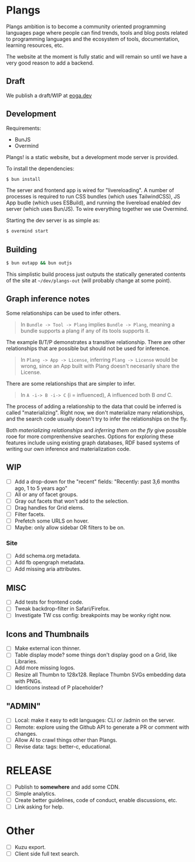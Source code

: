 # Plangs

Plangs ambition is to become a community oriented programming languages page where people can find trends, tools and blog posts related to programming languages and the ecosystem of tools, documentation, learning resources, etc.

The website at the moment is fully static and will remain so until we have a very good reason to add a backend.

## Draft

We publish a draft/WIP at [eoga.dev](https://eoga.dev)

## Development

Requirements:

* BunJS
* Overmind

Plangs! is a static website, but a development mode server is provided.

To install the dependencies:

```sh
$ bun install
```

The server and frontend app is wired for "livereloading". A number of processes is required to run CSS bundles (which uses TailwindCSS), JS App budle (which uses ESBuild), and running the livereload enabled dev server (which uses Bun/JS). To wire everything together we use Overmind.

Starting the dev server is as simple as:

```sh
$ overmind start
```

## Building

```sh
$ bun outapp && bun outjs
```

This simplistic build process just outputs the statically generated contents of the site at `~/dev/plangs-out` (will probably change at some point).

## Graph inference notes

Some relationships can be used to infer others.

> In `Bundle -> Tool -> Plang` implies `Bundle -> Plang`, meaning a bundle supports a plang if any of its tools supports it.

The example B/T/P demonstrates a transitive relationship. There are other relationships that are possible but should not be used for inference.

> In `Plang -> App -> License`, inferring `Plang -> License` would be wrong, since an App built with Plang doesn't necesarily share the License.

There are some relationships that are simpler to infer.

> In `A -i-> B -i-> C` (i = influenced), A influenced both B _and_ C.

The process of adding a relationship to the data that could be inferred is called "materializing". Right now, we don't materialize many relationships, and the search code usually doesn't try to infer the relationships on the fly.

Both *materializing relationships* and *inferring them on the fly* give possible rooe for more comprenhensive searches. Options for exploring these features include using existing graph databases, RDF based systems of writing our own inference and materialization code.

## WIP

- [ ] Add a drop-down for the "recent" fields: "Recently: past 3,6 months ago, 1 to 5 years ago"
- [ ] All or any of facet groups.
- [ ] Gray out facets that won't add to the selection.
- [ ] Drag handles for Grid elems.
- [ ] Filter facets.
- [ ] Prefetch some URLS on hover.
- [ ] Maybe: only allow sidebar OR filters to be on.

### Site

- [ ] Add schema.org metadata.
- [ ] Add fb opengraph metadata.
- [ ] Add missing aria attributes.

## MISC

- [ ] Add tests for frontend code.
- [ ] Tweak backdrop-filter in Safari/Firefox.
- [ ] Investigate TW css config: breakpoints may be wonky right now.

## Icons and Thumbnails

- [ ] Make external icon thinner.
- [ ] Table display mode? some things don't display good on a Grid, like Libraries.
- [ ] Add more missing logos.
- [ ] Resize all Thumbn to 128x128. Replace Thumbn SVGs embedding data with PNGs.
- [ ] Identicons instead of P placeholder?

## "ADMIN"

- [ ] Local: make it easy to edit languages: CLI or /admin on the server.
- [ ] Remote: explore using the Github API to generate a PR or comment with changes.
- [ ] Allow AI to crawl things other than Plangs.
- [ ] Revise data: tags: better-c, educational.

# RELEASE

- [ ] Publish to **somewhere** and add some CDN.
- [ ] Simple analytics.
- [ ] Create better guidelines, code of conduct, enable discussions, etc.
- [ ] Link asking for help.

# Other

- [ ] Kuzu export.
- [ ] Client side full text search.